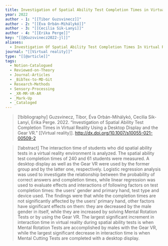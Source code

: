```yaml
---
title: Investigation of Spatial Ability Test Completion Times in Virtual Reality Using a Desktop Display and the Gear VR
year: 2022
author - 1: "[[Tibor Guzsvinecz]]"
author - 2: "[[Éva Orbán-Mihálykó]]"
author - 3: "[[Cecilia Sik-Lanyi]]"
author - 4: "[[Erika Perge]]"
key: "[[@Guzsvinecz2022-jl]]"
aliases:
  - Investigation Of Spatial Ability Test Completion Times In Virtual Reality Using A Desktop Display And The Gear Vr
journal: "[[Virtual reality]]"
type: "[[@article]]"
tags:
  - Notion-Catalogued
  - Reviewed-on-Theory
  - Journal-Articles
  - _BibTex-to-MD-Git
  - Research-Methods
  - Sensory-Processing
  - _XR-MR-VR-AR
  - _Mark-Up
  - _Cataloged
---
```


> [!bibliography]
> Guzsvinecz, Tibor, Éva Orbán-Mihálykó, Cecilia Sik-Lanyi, Erika Perge. 2022. “Investigation of Spatial Ability Test Completion Times in Virtual Reality Using a Desktop Display and the Gear VR.” [[Virtual reality]]. http://dx.doi.org/10.1007/s10055-021-00509-2

> [!abstract]
> The interaction time of students who did spatial ability tests in a virtual reality environment is analyzed. The spatial ability test completion times of 240 and 61 students were measured. A desktop display as well as the Gear VR were used by the former group and by the latter one, respectively. Logistic regression analysis was used to investigate the relationship between the probability of correct answers and completion times, while linear regression was used to evaluate effects and interactions of following factors on test completion times: the users’ gender and primary hand, test type and device used. The findings were that while the completion times are not significantly affected by the users’ primary hand, other factors have significant effects on them: they are decreased by the male gender in itself, while they are increased by solving Mental Rotation Tests or by using the Gear VR. The largest significant increment in interaction time in virtual reality during spatial ability tests is when Mental Rotation Tests are accomplished by males with the Gear VR, while the largest significant decrease in interaction time is when Mental Cutting Tests are completed with a desktop display.